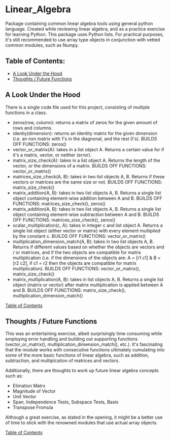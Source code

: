 # Linear_Algebra
Package containing common linear algebra tools using general python language. Created while reviewing linear algebra, and as a practice exercise for learning Python. This package uses Python lists. For practical purposes, it's still recommended to use array type objects in conjunction with vetted common modules, such as Numpy.

## Table of Contents:
- [A Look Under the Hood](#a-look-under-the-hood)
- [Thoughts / Future Functions](#thoughts-/-future-functions)

## A Look Under the Hood
There is a single code file used for this project, consisting of multiple functions in a class.
- zeros(row, column): returns a matrix of zeros for the given amount of rows and columns.
- identiy(dimension): returns an identity matrix for the given dimension (i.e. an nxn matrix with 1's in the diagnonal, and the rest 0's).
  BUILDS OFF FUNCTIONS: zeros()
- vector_or_matrix(A): takes in a list object A. Returns a certain value for if it's a matrix, vector, or neither (error).
- matrix_size_check(A): takes in a list object A. Returns the length of the vector, or the dimensions of a matrix. BUILDS OFF FUNCTIONS: vector_or_matrix()
- matrices_size_check(A, B): takes in two list objects A, B. Returns if these vectors or matrices are the same size or not. BUILDS OFF FUNCTIONS: matrix_size_check()
- matrix_addition(A, B): takes in two list objects A, B. Returns a single list object containing element-wise addition between A and B. BUILDS OFF FUNCTIONS: matrices_size_check(), zeros()
- matrix_addition(A, B): takes in two list objects A, B. Returns a single list object containing element-wise subtraction between A and B. BUILDS OFF FUNCTIONS: matrices_size_check(), zeros()
- scalar_multiplication(c, A): takes in integer c and list object A. Returns a single list object (either vector or matrix) with every element multiplied by the constant c. BUILDS OFF FUNCTIONS: vector_or_matrix()
- multiplication_dimension_match(A, B): takes in two list objects A, B. Returns if different values based on whether the objects are vectors and / or matrices, and if the two objects are compatible for matrix multiplication (i.e. if the dimensions of the objects are: A = [r1 c1] & B = [r2 c2], if c1 = r2 then the objects are compatible for matrix multiplication). BUILDS OFF FUNCTIONS: vector_or_matrix(), matrix_size_check()
- matrix_multiplication(A, B): takes in list objects A, B. Returns a single list object (matrix or vector) after matrix multiplication is applied between A and B. BUILDS OFF FUNCTIONS: matrix_size_check(), multiplication_dimension_match()

[Table of Contents](#table-of-contents)

## Thoughts / Future Functions
This was an entertaining exercise, albeit surprisingly time consuming while employing error handling and building out supporting functions (vector_or_matrix(), multiplication_dimension_match(), etc.). It's fascinating that the module works with consecutive functions ultimately cumulating into some of the more basic functions of linear algebra, such as addition, subtraction, and multiplcation of matrices and vectors.

Additionally, there are thoughts to work up future linear algebra concepts such as:
- Elimation Matrx
- Magnitude of Vector
- Unit Vector
- Span, Independence Tests, Subspace Tests, Basis
- Transpose Fromula

Although a great exercise, as stated in the opening, it might be a better use of time to stick with the renowned modules that use actual array objects.

[Table of Contents](#table-of-contents)
